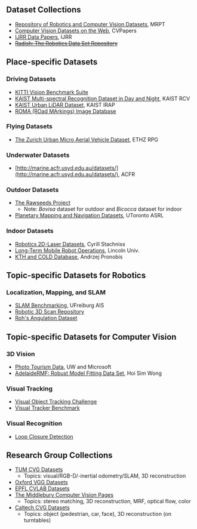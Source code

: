 ## Dataset Collections
* [Repository of Robotics and Computer Vision Datasets](https://www.mrpt.org/robotics_datasets), MRPT
* [Computer Vision Datasets on the Web](http://www.cvpapers.com/datasets.html), CVPapers
* [IJRR Data Papers](http://journals.sagepub.com/topic/collections/ijr-3-datapapers/ijr), IJRR
* ~~[Radish: The Robotics Data Set Repository](http://radish.sourceforge.net/)~~


## Place-specific Datasets
### Driving Datasets
* [KITTI Vision Benchmark Suite](http://www.cvlibs.net/datasets/kitti/)
* [KAIST Multi-spectral Recognition Dataset in Day and Night](https://sites.google.com/view/multispectral/), KAIST RCV
* [KAIST Urban LiDAR Dataset](http://irap.kaist.ac.kr/dataset/), KAIST IRAP
* [ROMA (ROad MArkings) Image Database](http://perso.lcpc.fr/tarel.jean-philippe/bdd/)

### Flying Datasets
* [The Zurich Urban Micro Aerial Vehicle Dataset](http://rpg.ifi.uzh.ch/zurichmavdataset.html), ETHZ RPG

### Underwater Datasets
* [http://marine.acfr.usyd.edu.au/datasets/](http://marine.acfr.usyd.edu.au/datasets/), ACFR

### Outdoor Datasets
* [The Rawseeds Project](http://www.rawseeds.org/)
  * Note: _Bovisa_ dataset for outdoor and _Bicocca_ dataset for indoor
* [Planetary Mapping and Navigation Datasets](http://asrl.utias.utoronto.ca/datasets/), UToronto ASRL

### Indoor Datasets
* [Robotics 2D-Laser Datasets](http://www.ipb.uni-bonn.de/datasets/), Cyrill Stachniss
* [Long-Term Mobile Robot Operations](http://robotics.researchdata.lncn.eu/), Lincoln Univ.
* [KTH and COLD Database](https://www.pronobis.pro/#data), Andrzej Pronobis


## Topic-specific Datasets for Robotics
### Localization, Mapping, and SLAM
* [SLAM Benchmarking](http://ais.informatik.uni-freiburg.de/slamevaluation/), UFreiburg AIS
* [Robotic 3D Scan Repository](http://kos.informatik.uni-osnabrueck.de/3Dscans/)
* [Roh's Angulation Dataset](https://github.com/sunglok/TriangulationToolbox/tree/master/dataset_roh)


## Topic-specific Datasets for Computer Vision
### 3D Vision
* [Photo Tourism Data](http://phototour.cs.washington.edu/), UW and Microsoft
* [AdelaideRMF: Robust Model Fitting Data Set](https://cs.adelaide.edu.au/~hwong/doku.php?id=data), Hoi Sim Wong

### Visual Tracking
* [Visual Object Tracking Challenge](http://www.votchallenge.net/)
* [Visual Tracker Benchmark](http://cvlab.hanyang.ac.kr/tracker_benchmark/)

### Visual Recognition
* [Loop Closure Detection](http://cogrob.ensta-paristech.fr/loopclosure.html)


## Research Group Collections
* [TUM CVG Datasets](https://vision.in.tum.de/data/datasets)
  * Topics: visual/RGB-D/-inertial odometry/SLAM, 3D reconstruction
* [Oxford VGG Datasets](http://www.robots.ox.ac.uk/~vgg/data/)
* [EPFL CVLAB Datasets](https://cvlab.epfl.ch/data)
* [The Middlebury Computer Vision Pages](http://vision.middlebury.edu/)
  * Topics: stereo matching, 3D reconstruction, MRF, optical flow, color
* [Caltech CVG Datasets](http://www.vision.caltech.edu/archive.html)
  * Topics: object (pedestrian, car, face), 3D reconstruction (on turntables)
